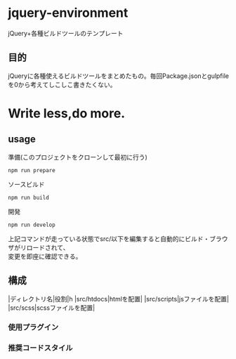 # jquery-environment
jQuery+各種ビルドツールのテンプレート

## 目的
jQueryに各種使えるビルドツールをまとめたもの。毎回Package.jsonとgulpfileを0から考えてしこしこ書きたくない。

# Write less,do more.

## usage
準備(このプロジェクトをクローンして最初に行う)
```shell
npm run prepare
```
ソースビルド
```shell
npm run build
```
開発
```shell
npm run develop
```
上記コマンドが走っている状態でsrc/以下を編集すると自動的にビルド・ブラウザがリロードされて、  
変更を即座に確認できる。
## 構成
|ディレクトリ名|役割|h
|src/htdocs|htmlを配置|
|src/scripts|jsファイルを配置|
|src/scss|scssファイルを配置|

### 使用プラグイン


### 推奨コードスタイル
